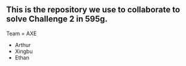## This is the repository we use to collaborate to solve Challenge 2 in 595g.

Team = AXE
* Arthur
* Xingbu
* Ethan
